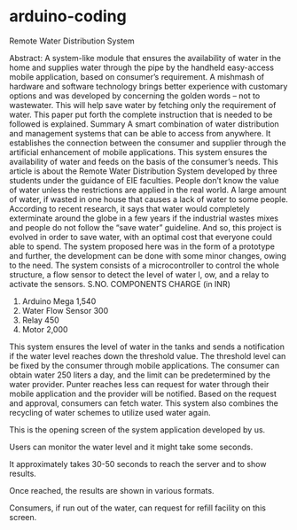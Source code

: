 # arduino-coding

Remote Water Distribution System


Abstract:
A system-like module that ensures the availability of water in the home and supplies water through the pipe by the handheld easy-access mobile application, based on consumer’s requirement. A mishmash of hardware and software technology brings better experience with customary options and was developed by concerning the golden words – not to wastewater. This will help save water by fetching only the requirement of water. This paper put forth the complete instruction that is needed to be followed is explained. 
Summary 
A smart combination of water distribution and management systems that can be able to access from anywhere. It establishes the connection between the consumer and supplier through the artificial enhancement of mobile applications. This system ensures the availability of water and feeds on the basis of the consumer’s needs. This article is about the Remote Water Distribution System developed by three students under the guidance of EIE faculties. 
People don’t know the value of water unless the restrictions are applied in the real world. A large amount of water, if wasted in one house that causes a lack of water to some people. According to recent research, it says that water would completely exterminate around the globe in a few years if the industrial wastes mixes and people do not follow the “save water” guideline. And so, this project is evolved in order to save water, with an optimal cost that everyone could able to spend.
The system proposed here was in the form of a prototype and further, the development can be done with some minor changes, owing to the need.
The system consists of a microcontroller to control the whole structure, a flow sensor to detect the level of water l, ow, and a relay to activate the sensors. 
S.NO.	COMPONENTS	CHARGE (in INR)
1.	Arduino Mega	1,540
2.	Water Flow Sensor	300
3.	Relay	450
4.	Motor	2,000 

This system ensures the level of water in the tanks and sends a notification if the water level reaches down the threshold value. The threshold level can be fixed by the consumer through mobile applications. The consumer can obtain water 250 liters a day, and the limit can be predetermined by the water provider. Punter reaches less can request for water through their mobile application and the provider will be notified. Based on the request and approval, consumers can fetch water. This system also combines the recycling of water schemes to utilize used water again. 

 
This is the opening screen of the system application developed by us.
 
Users can monitor the water level and it might take some seconds.
 
It approximately takes 30-50 seconds to reach the server and to show results.
 
Once reached, the results are shown in various formats.
 
Consumers, if run out of the water, can request for refill facility on this screen.
